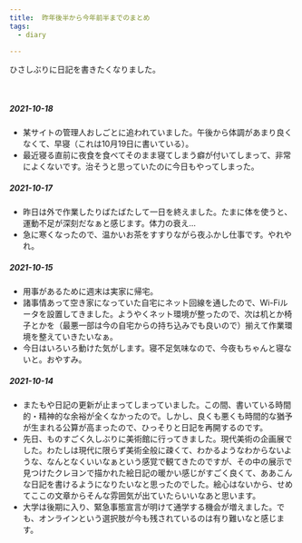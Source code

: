 ```yaml
---
title:  昨年後半から今年前半までのまとめ
tags:
  - diary

---
```


ひさしぶりに日記を書きたくなりました。

<!--more-->
<br>

##### 2021-10-18

- 某サイトの管理人おしごとに追われていました。午後から体調があまり良くなくて、早寝（これは10月19日に書いている）。
- 最近寝る直前に夜食を食べてそのまま寝てしまう癖が付いてしまって、非常によくないです。治そうと思っていたのに今日もやってしまった。

##### 2021-10-17

- 昨日は外で作業したりばたばたして一日を終えました。たまに体を使うと、運動不足が深刻だなぁと感じます。体力の衰え…
- 急に寒くなったので、温かいお茶をすすりながら夜ふかし仕事です。やれやれ。

##### 2021-10-15

- 用事があるために週末は実家に帰宅。
- 諸事情あって空き家になっていた自宅にネット回線を通したので、Wi-Fiルータを設置してきました。ようやくネット環境が整ったので、次は机とか椅子とかを（最悪一部は今の自宅からの持ち込みでも良いので）揃えて作業環境を整えていきたいなぁ。
- 今日はいろいろ動けた気がします。寝不足気味なので、今夜もちゃんと寝ないと。おやすみ。

##### 2021-10-14

- またもや日記の更新が止まってしまっていました。この間、書いている時間的・精神的な余裕が全くなかったので。しかし、良くも悪くも時間的な猶予が生まれる公算が高まったので、ひっそりと日記を再開するのです。
- 先日、ものすごく久しぶりに美術館に行ってきました。現代美術の企画展でした。わたしは現代に限らず美術全般に疎くて、わかるようなわからないような、なんとなくいいなぁという感覚で観てきたのですが、その中の展示で見つけたクレヨンで描かれた絵日記の暖かい感じがすごく良くて、ああこんな日記を書けるようになりたいなと思ったのでした。絵心はないから、せめてここの文章からそんな雰囲気が出ていたらいいなあと思います。
- 大学は後期に入り、緊急事態宣言が明けて通学する機会が増えました。でも、オンラインという選択肢が今も残されているのは有り難いなと感じます。
